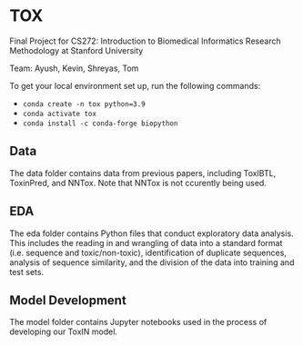 # TOX

Final Project for CS272: Introduction to Biomedical Informatics Research Methodology at Stanford University

Team: Ayush, Kevin, Shreyas, Tom

To get your local environment set up, run the following commands:
* `conda create -n tox python=3.9`
* `conda activate tox`
* `conda install -c conda-forge biopython`

## Data

The data folder contains data from previous papers, including ToxIBTL, ToxinPred, and NNTox.
Note that NNTox is not ccurently being used.

## EDA

The eda folder contains Python files that conduct exploratory data analysis. This includes the reading in and wrangling
of data into a standard format (i.e. sequence and toxic/non-toxic), identification of duplicate sequences, analysis of
sequence similarity, and the division of the data into training and test sets.

## Model Development

The model folder contains Jupyter notebooks used in the process of developing our ToxIN model.